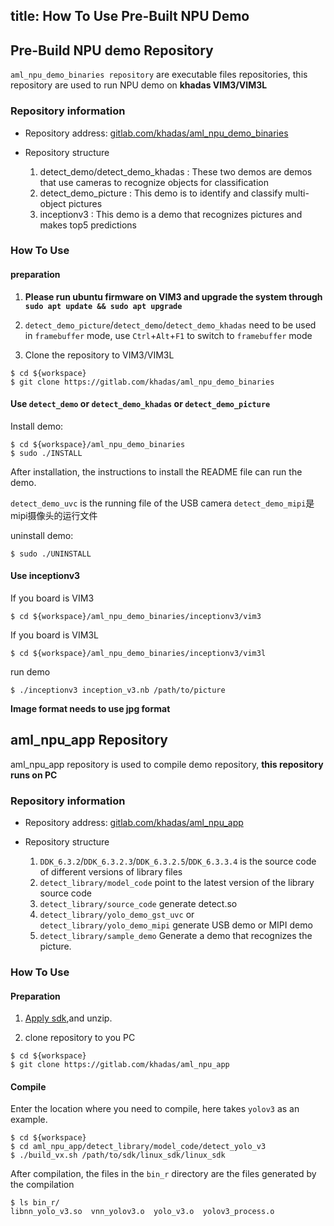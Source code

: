 title: How To Use Pre-Built NPU Demo
---

## Pre-Build NPU demo Repository

`aml_npu_demo_binaries repository` are executable files repositories, this repository are used to run NPU demo on **khadas VIM3/VIM3L**

### Repository information

* Repository address: [gitlab.com/khadas/aml_npu_demo_binaries](https://gitlab.com/khadas/aml_npu_demo_binaries)

* Repository structure

    1. detect_demo/detect_demo_khadas : These two demos are demos that use cameras to recognize objects for classification
    2. detect_demo_picture : This demo is to identify and classify multi-object pictures
    3. inceptionv3 : This demo is a demo that recognizes pictures and makes top5 predictions


### How To Use

#### preparation

1. **Please run ubuntu firmware on VIM3 and upgrade the system through `sudo apt update && sudo apt upgrade`**

2. `detect_demo_picture`/`detect_demo`/`detect_demo_khadas` need to be used in `framebuffer` mode, use `Ctrl`+`Alt`+`F1` to switch to `framebuffer` mode

3. Clone the repository to VIM3/VIM3L

```shell
$ cd ${workspace}
$ git clone https://gitlab.com/khadas/aml_npu_demo_binaries
```

#### Use `detect_demo` or `detect_demo_khadas` or `detect_demo_picture`

Install demo:

```shell
$ cd ${workspace}/aml_npu_demo_binaries
$ sudo ./INSTALL
```
After installation, the instructions to install the README file can run the demo.

`detect_demo_uvc` is the running file of the USB camera
`detect_demo_mipi`是mipi摄像头的运行文件

uninstall demo:

```shell
$ sudo ./UNINSTALL
```

#### Use inceptionv3

If you board is VIM3

```shell
$ cd ${workspace}/aml_npu_demo_binaries/inceptionv3/vim3
```

If you board is VIM3L

```shell
$ cd ${workspace}/aml_npu_demo_binaries/inceptionv3/vim3l
```

run demo

```shell
$ ./inceptionv3 inception_v3.nb /path/to/picture
```

**Image format needs to use jpg format**

## aml_npu_app Repository

aml_npu_app repository is used to compile demo repository, **this repository runs on PC**

### Repository information

* Repository address: [gitlab.com/khadas/aml_npu_app](https://gitlab.com/khadas/aml_npu_app) 

* Repository structure

    1. `DDK_6.3.2`/`DDK_6.3.2.3`/`DDK_6.3.2.5`/`DDK_6.3.3.4` is the source code of different versions of library files
    2. `detect_library/model_code` point to the latest version of the library source code
    3. `detect_library/source_code` generate detect.so
    4. `detect_library/yolo_demo_gst_uvc` or `detect_library/yolo_demo_mipi` generate USB demo or MIPI demo
    5. `detect_library/sample_demo` Generate a demo that recognizes the picture.


### How To Use

#### Preparation

1. [Apply sdk](https://www.khadas.com/npu-toolkit-vim3),and unzip.

2. clone repository to you PC

```shell
$ cd ${workspace}
$ git clone https://gitlab.com/khadas/aml_npu_app
```

#### Compile

Enter the location where you need to compile, here takes `yolov3` as an example.

```shell
$ cd ${workspace}
$ cd aml_npu_app/detect_library/model_code/detect_yolo_v3
$ ./build_vx.sh /path/to/sdk/linux_sdk/linux_sdk
```

After compilation, the files in the `bin_r` directory are the files generated by the compilation

```shell
$ ls bin_r/
libnn_yolo_v3.so  vnn_yolov3.o  yolo_v3.o  yolov3_process.o
```

